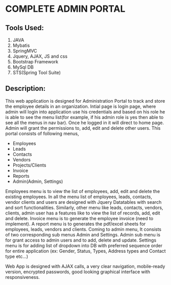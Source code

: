 # **COMPLETE ADMIN PORTAL**
## **Tools Used:**
>
 1. JAVA
 2. Mybatis
 3. SpringMVC
 4. Jquery, AJAX, JS and css
 5. Bootstrap Framework
 6. MySql DB
 7. STS(Spring Tool Suite)

## **Description:**
>
This web application is designed for Administration Portal to track and store the employee details in an organization. Intial page is login page, where admin will login into application use his credentials and based on his role he is able to see the menu list(for example, if his admin role is yes then able to see all the menus in nav bar). Once he logged in it will direct to home page. Admin will grant the permissions to, add, edit and delete other users. This portal consists of following menus,
>
 - Employees
 - Leads
 - Contacts
 - Vendors
 - Projects/Clients
 - Invoice
 - Reports
 - Admin(Admin, Settings)
> 
Employees menu is to view the list of employees, add, edit and delete the existing employees. In all the menu list of employees, leads, contacts, vendor clients and users are designed with Jquery Datatables with search and sort functionalities. Similarly, other menu like leads, contacts, vendors, clients, admin user has a features like to view the list of records, add, edit and delete. 
Invoice menu is to generate the employee invoice (need to implement). A report menu is to generates the pdf/excel sheets for employees, leads, vendors and clients. Coming to admin menu, It consists of two corresponding sub menus Admin and Settings. Admin sub menu is for grant access to admin users and to add, delete and update.  Settings menu is for adding list of dropdown into DB with preferred sequence order for entire application (ex: Gender, Status, Types, Address types and Contact type etc...)
> 
Web App is designed with AJAX calls, a very clear navigation, mobile-ready version, encrypted passwords, good looking graphical interface with responsiveness. 
